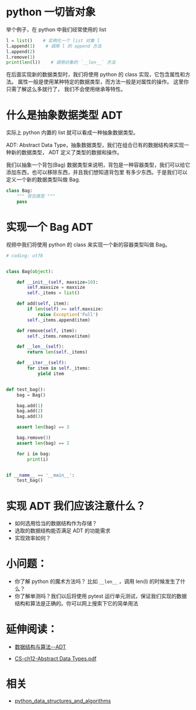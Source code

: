 
# python 一切皆对象

举个例子，在 python 中我们经常使用的 list

```py
l = list()    # 实例化一个 list 对象 l
l.append(1)    # 调用 l 的 append 方法
l.append(2)
l.remove(1)
print(len(l))    # 调用对象的 `__len__` 方法
```

在后面实现新的数据类型时，我们将使用 python 的 class 实现，它包含属性和方法。
属性一般是使用某种特定的数据类型，而方法一般是对属性的操作。
这里你只需了解这么多就行了， 我们不会使用继承等特性。


# 什么是抽象数据类型 ADT

实际上 python 内置的 list 就可以看成一种抽象数据类型。

ADT: Abstract Data Type，抽象数据类型，我们在组合已有的数据结构来实现一种新的数据类型， ADT 定义了类型的数据和操作。

我们以抽象一个背包(Bag) 数据类型来说明，背包是一种容器类型，我们可以给它添加东西，也可以移除东西，并且我们想知道背包里
有多少东西。于是我们可以定义一个新的数据类型叫做 Bag.

```py
class Bag:
    """ 背包类型 """
    pass
```


# 实现一个 Bag ADT
视频中我们将使用 python 的 class 来实现一个新的容器类型叫做 Bag。


```py
# coding: utf8


class Bag(object):

    def __init__(self, maxsize=10):
        self.maxsize = maxsize
        self._items = list()

    def add(self, item):
        if len(self) >= self.maxsize:
            raise Exception('Full')
        self._items.append(item)

    def remove(self, item):
        self._items.remove(item)

    def __len__(self):
        return len(self._items)

    def __iter__(self):
        for item in self._items:
            yield item


def test_bag():
    bag = Bag()

    bag.add(1)
    bag.add(2)
    bag.add(3)

    assert len(bag) == 3

    bag.remove(3)
    assert len(bag) == 2

    for i in bag:
        print(i)


if __name__ == '__main__':
    test_bag()
```


# 实现 ADT 我们应该注意什么？
- 如何选用恰当的数据结构作为存储？
- 选取的数据结构能否满足 ADT 的功能需求
- 实现效率如何？


# 小问题：
- 你了解 python 的魔术方法吗？ 比如 `__len__` ，调用 len(l) 的时候发生了什么？
- 你了解单测吗？我们以后将使用 pytest 运行单元测试，保证我们实现的数据结构和算法是正确的。你可以网上搜索下它的简单用法

# 延伸阅读：

- [数据结构与算法--ADT](http://www.atjiang.com/data-structures-using-python-ADT/)

- [CS-ch12-Abstract Data Types.pdf](http://www.nhu.edu.tw/~chun/CS-ch12-Abstract%20Data%20Types.pdf)





# 相关

- [python_data_structures_and_algorithms](https://github.com/PegasusWang/python_data_structures_and_algorithms)
